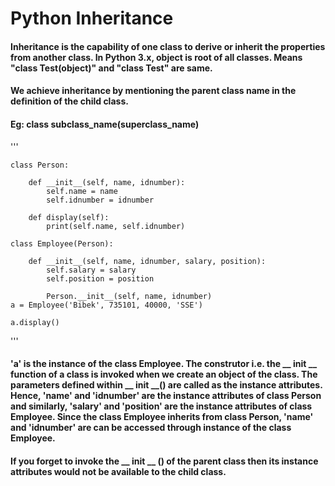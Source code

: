 # Python Inheritance

#### Inheritance is the capability of one class to derive or inherit the properties from another class. In Python 3.x, object is root of all classes. Means "class Test(object)" and "class Test" are same.
#### We achieve inheritance by mentioning the parent class name in the definition of the child class. 
#### Eg: class subclass_name(superclass_name)

'''

    class Person:

        def __init__(self, name, idnumber):
            self.name = name
            self.idnumber = idnumber

        def display(self):
            print(self.name, self.idnumber)

    class Employee(Person):

        def __init__(self, name, idnumber, salary, position):
            self.salary = salary
            self.position = position

            Person.__init__(self, name, idnumber)
    a = Employee('Bibek', 735101, 40000, 'SSE')

    a.display()
'''

#### 'a' is the instance of the class Employee. The construtor i.e. the __ init __ function of a class is invoked when we create an object of the class. The parameters defined within __ init __() are called as the instance attributes. Hence, 'name' and 'idnumber' are the instance attributes of class Person and similarly, 'salary' and 'position' are the instance attributes of class Employee. Since the class Employee inherits from class Person, 'name' and 'idnumber' are can be accessed through instance of the class Employee.
#### If you forget to invoke the __ init __ () of the parent class then its instance attributes would not be available to the child class.


[](SingleInheritance.png)
